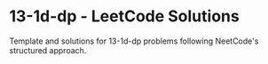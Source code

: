 # 13-1d-dp - LeetCode Solutions
Template and solutions for 13-1d-dp problems following NeetCode's structured approach.
